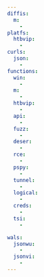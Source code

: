 ```yaml
---
diffis:
  m:
    -
platfs:
  htbvip:
    -
curls:
  json:
    -
functions:
  win:
    -
  m:
    -
  htbvip:
    -
  api:
    -
  fuzz:
    -
  deser:
    -
  rce:
    -
  pspy:
    -
  tunnel:
    -
  logical:
    -
  creds:
    -
  tsi:
    -

wals:
  jsonwu:
    -
  jsonvi:
    -
---
```


